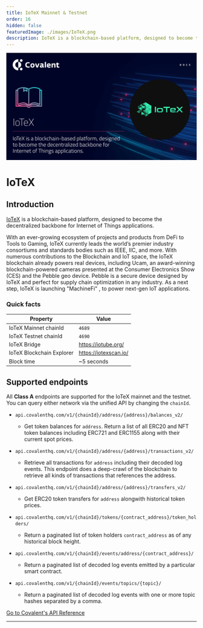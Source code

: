 ```yaml
---
title: IoTeX Mainnet & Testnet
order: 16
hidden: false
featuredImage: ./images/IoTeX.png
description: IoTeX is a blockchain-based platform, designed to become the decentralized backbone for Internet of Things applications.
---
```


![IoTeX network banner](./images/IoTeX.png)

# IoTeX

## Introduction

[IoTeX](https://iotube.org/) is a blockchain-based platform, designed to become the decentralized backbone for Internet of Things applications. 

With an ever-growing ecosystem of projects and products from DeFi to Tools to Gaming, IoTeX currently leads the world’s premier industry consortiums and standards bodies such as IEEE, IIC, and more. With numerous contributions to the Blockchain and IoT space, the IoTeX blockchain already powers real devices, including Ucam, an award-winning blockchain-powered cameras presented at the Consumer Electronics Show (CES) and the Pebble geo device. Pebble is a secure device designed by IoTeX and perfect for supply chain optimization in any industry. As a next step, IoTeX is launching "MachineFi" , to power next-gen IoT applications.

### Quick facts

<TableWrap>

|Property|Value|
|---|---|
|IoTeX Mainnet chainId |`4689`|
|IoTeX Testnet chainId |`4690`|
|IoTeX Bridge |https://iotube.org/|
|IoTeX Blockchain Explorer |https://iotexscan.io/|
|Block time |~5 seconds|

</TableWrap>


## Supported endpoints

<Aside>

All __Class A__ endpoints are supported for the IoTeX mainnet and the testnet. You can query either network via the unified API by changing the `chainId`.

</Aside>


<Definitions>

- `api.covalenthq.com/v1/{chainId}/address/{address}/balances_v2/` 
  - Get token balances for `address`. Return a list of all ERC20 and NFT token balances including ERC721 and ERC1155 along with their current spot prices.

- `api.covalenthq.com/v1/{chainId}/address/{address}/transactions_v2/` 
  - Retrieve all transactions for `address` including their decoded log events. This endpoint does a deep-crawl of the blockchain to retrieve all kinds of transactions that references the address.

- `api.covalenthq.com/v1/{chainId}/address/{address}/transfers_v2/` 
  - Get ERC20 token transfers for `address` alongwith historical token prices.

- `api.covalenthq.com/v1/{chainId}/tokens/{contract_address}/token_holders/` 
  - Return a paginated list of token holders `contract_address` as of any historical block height.

- `api.covalenthq.com/v1/{chainId}/events/address/{contract_address}/` 
  - Return a paginated list of decoded log events emitted by a particular smart contract.

- `api.covalenthq.com/v1/{chainId}/events/topics/{topic}/` 
  - Return a paginated list of decoded log events with one or more topic hashes separated by a comma.

</Definitions>



<a target="_blank" class="Button Button-is-docs-primary" href="https://www.covalenthq.com/docs/api/">Go to Covalent's API Reference</a>

--- 
